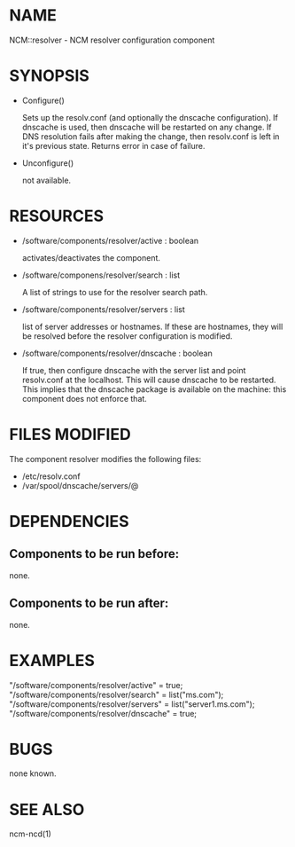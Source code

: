 # NAME

NCM::resolver - NCM resolver configuration component

# SYNOPSIS

- Configure()

    Sets up the resolv.conf (and optionally the dnscache configuration).
    If dnscache is used, then dnscache will be restarted on any change.
    If DNS resolution fails after making the change, then resolv.conf
    is left in it's previous state.
    Returns
    error in case of failure.

- Unconfigure()

    not available.

# RESOURCES

- /software/components/resolver/active : boolean

    activates/deactivates the component.

- /software/componens/resolver/search : list

    A list of strings to use for the resolver search path.

- /software/components/resolver/servers : list

    list of server addresses or hostnames. If these are
    hostnames, they will be resolved before the resolver 
    configuration is modified.

- /software/components/resolver/dnscache : boolean

    If true, then configure dnscache with the server list
    and point resolv.conf at the localhost. This will
    cause dnscache to be restarted. This implies that
    the dnscache package is available on the machine:
    this component does not enforce that.

# FILES MODIFIED

The component resolver modifies the following files:

- /etc/resolv.conf
- /var/spool/dnscache/servers/@

# DEPENDENCIES

## Components to be run before:

none.

## Components to be run after:

none.

# EXAMPLES

"/software/components/resolver/active" = true;
"/software/components/resolver/search" = list("ms.com");
"/software/components/resolver/servers" = list("server1.ms.com");
"/software/components/resolver/dnscache" = true;

# BUGS

none known.

# SEE ALSO

ncm-ncd(1)
